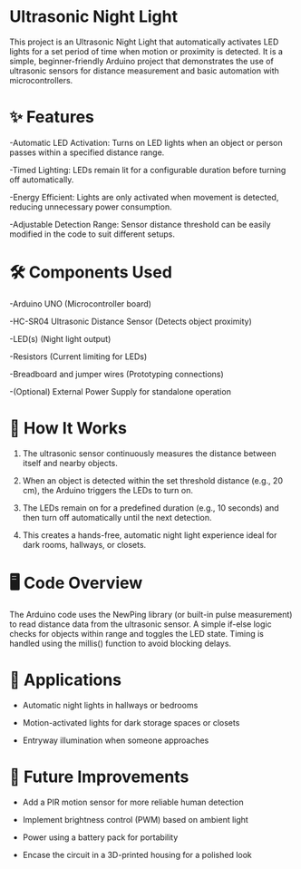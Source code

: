 # Ultrasonic Night Light

This project is an Ultrasonic Night Light that automatically activates LED lights for a set period of time when motion or proximity is detected. It is a simple, beginner-friendly Arduino project that demonstrates the use of ultrasonic sensors for distance measurement and basic automation with microcontrollers.

# ✨ Features
-Automatic LED Activation: Turns on LED lights when an object or person passes within a specified distance range.

-Timed Lighting: LEDs remain lit for a configurable duration before turning off automatically.

-Energy Efficient: Lights are only activated when movement is detected, reducing unnecessary power consumption.

-Adjustable Detection Range: Sensor distance threshold can be easily modified in the code to suit different setups.

# 🛠 Components Used
-Arduino UNO (Microcontroller board)

-HC-SR04 Ultrasonic Distance Sensor (Detects object proximity)

-LED(s) (Night light output)

-Resistors (Current limiting for LEDs)

-Breadboard and jumper wires (Prototyping connections)

-(Optional) External Power Supply for standalone operation

# 🔧 How It Works
1. The ultrasonic sensor continuously measures the distance between itself and nearby objects.

2. When an object is detected within the set threshold distance (e.g., 20 cm), the Arduino triggers the LEDs to turn on.

3. The LEDs remain on for a predefined duration (e.g., 10 seconds) and then turn off automatically until the next detection.

4. This creates a hands-free, automatic night light experience ideal for dark rooms, hallways, or closets.

# 🖥 Code Overview
The Arduino code uses the NewPing library (or built-in pulse measurement) to read distance data from the ultrasonic sensor. A simple if-else logic checks for objects within range and toggles the LED state. Timing is handled using the millis() function to avoid blocking delays.

# 🔋 Applications
* Automatic night lights in hallways or bedrooms

* Motion-activated lights for dark storage spaces or closets

* Entryway illumination when someone approaches

# 🚀 Future Improvements
* Add a PIR motion sensor for more reliable human detection

* Implement brightness control (PWM) based on ambient light

* Power using a battery pack for portability

* Encase the circuit in a 3D-printed housing for a polished look
